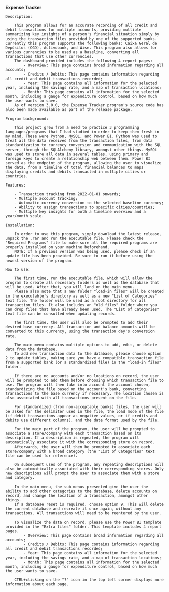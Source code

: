 **Expense Tracker**
~~~
Description:
    
    This program allows for an accurate recording of all credit and debit transactions for multiple accounts, providing multiple summarizing key insights of a person's financial situation simply by using the transaction files provided by one of the supported banks. Currently this program supports the following banks: Caixa Geral de Depósitos (CGD), Activobank, and Wise. This program also allows for various currencies to be used as a baseline, converting all transactions that use other currencies.
    The dashboard provided includes the following 4 report pages:
        - Overview: This page contains broad information regarding all accounts;
        - Credits / Debits: This page contains information regarding all credit and debit transactions recorded;
        - Year: This page contains all information for the selected year, including the savings rate, and a map of transaction locations;
        - Month: This page contains all information for the selected month, including a gauge for expenditure control, based on how much the user wants to save.
    As of version 3.0.0, the Expense Tracker program's source code has also been made available as part of the release package.
~~~
    Program background:
    
        This project grew from a need to practice 3 programming languages/programs that I had studied in order to keep them fresh in my mind. These were Python, MySQL, and Power BI. Python was used to treat all the data received from the transaction files, from data standardization to currency conversion and communication with the SQL server, through the SQLAlchemy library, amongst other things. MySQL was used to store all data in several tables, using primary and foreign keys to create a relationship web between them. Power BI served as the endpoint of the program, allowing the user to visualize the data, from a timeline of total financial balances to maps displaying credits and debits transacted in multiple cities or countries.
~~~
Features:
    
    - Transaction tracking from 2022-01-01 onwards;
    - Multiple account tracking;
    - Automatic currency conversion to the selected baseline currency;
    - Ability to assign transactions to specific cities/countries;
    - Multiple key insights for both a timeline overview and a year/month scale.
~~~
    Installation:
    
        In order to use this program, simply download the latest release, unpack the .rar and run the executable file. Please check the "Required Programs" file to make sure all the required programs are properly installed on your machine beforehand.
        NOTE: If a previous version was being used, please check if an update file has been provided. Be sure to run it before using the newest version of the program.
~~~
How to use:

    The first time, run the executable file, which will allow the program to create all necessary folders as well as the database that will be used. After that, you will land on the main menu.
    Please also note that a new folder "load-in files" will be created in the executable's directory as well as a new "List of Categories" text file. The folder will be used as a root directory for all transaction files. It also includes an "old files" folder where you can drop files that have already been used. The "List of Categories" text file can be consulted when updating records.

    The first time, the user will also be prompted to add their desired base currency. All transaction and balance amounts will be converted to this currency, using the transaction day's conversion rate.

    The main menu contains multiple options to add, edit, or delete data from the database.
    To add new transaction data to the database, please choose option 2 to update tables, making sure you have a compatible transaction file from a supported bank (or a standardized file) in the "load-in files" folder.

    If there are no accounts and/or no locations on record, the user will be prompted to add them before choosing which transaction file to use. The program will then take into account the account chosen, standardizing the file based on the account's bank, converting transactions to the base currency if necessary. The location chosen is also associated with all transactions present on the file.

    For standardized (from non-acceptable banks) files, the user will be asked for the delimiter used in the file, the load mode of the file (if debit transactions appear as negative values, or if credits and debits use different columns), and the date format used by the file.

    For the main part of the program, the user will be prompted to associate a store/company with each transaction based on its description. If a description is repeated, the program will automatically associate it with the corresponding store on record.
    Afterwards, the user will then be prompted to associate each store/company with a broad category (the "List of Categories" text file can be used for reference).

    On subsequent uses of the program, any repeating descriptions will also be automatically associated with their corresponding stores. Only new descriptions will prompt the user to associate them with a store and category.

    In the main menu, the sub-menus presented give the user the ability to add other categories to the database, delete accounts on record, and change the location of a transaction, amongst other things.
    If a database reset is required, choose option 9. This will delete the current database and recreate it once again, without any transactions. All transactions will need to be reentered by the user. 

    To visualize the data on record, please use the Power BI template provided in the "Extra files" folder. This template includes 4 report pages.
        - Overview: This page contains broad information regarding all accounts;
        - Credits / Debits: This page contains information regarding all credit and debit transactions recorded;
        - Year: This page contains all information for the selected year, including the savings rate, and a map of transaction locations;
        - Month: This page contains all information for the selected month, including a gauge for expenditure control, based on how much the user wants to save.
    
    CTRL+clicking on the "?" icon in the top left corner displays more information about each page.
